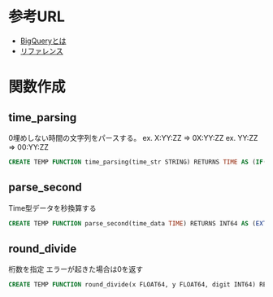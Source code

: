 # 参考URL

- [BigQueryとは](https://cloud.google.com/bigquery/docs/introduction?hl=ja)
- [リファレンス](https://cloud.google.com/bigquery/docs/reference/libraries-overview?hl=ja)

# 関数作成

## time_parsing

0埋めしない時間の文字列をパースする。
ex. X:YY:ZZ => 0X:YY:ZZ
ex. YY:ZZ => 00:YY:ZZ

```sql
CREATE TEMP FUNCTION time_parsing(time_str STRING) RETURNS TIME AS (IF(LENGTH(time_str) > 5, PARSE_TIME('%H:%M:%S', time_str), PARSE_TIME('%M:%S', time_str)));
```

## parse_second

Time型データを秒換算する

```sql
CREATE TEMP FUNCTION parse_second(time_data TIME) RETURNS INT64 AS (EXTRACT(HOUR FROM time_data) * 3600 + EXTRACT(MINUTE FROM time_data) * 60 + EXTRACT(SECOND FROM time_data));
```

## round_divide

桁数を指定
エラーが起きた場合は0を返す

```sql
CREATE TEMP FUNCTION round_divide(x FLOAT64, y FLOAT64, digit INT64) RETURNS FLOAT64 AS (ROUND(IFNULL(SAFE_DIVIDE(x, y), 0), digit));
```


